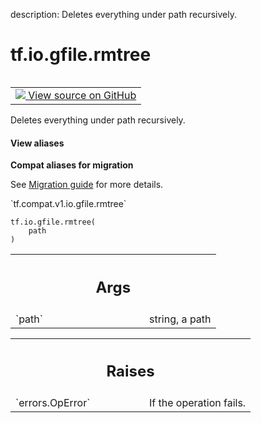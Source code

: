 description: Deletes everything under path recursively.

<div itemscope itemtype="http://developers.google.com/ReferenceObject">
<meta itemprop="name" content="tf.io.gfile.rmtree" />
<meta itemprop="path" content="Stable" />
</div>

# tf.io.gfile.rmtree

<!-- Insert buttons and diff -->

<table class="tfo-notebook-buttons tfo-api nocontent" align="left">
<td>
  <a target="_blank" href="https://github.com/tensorflow/tensorflow/blob/r2.4/tensorflow/python/lib/io/file_io.py#L592-L602">
    <img src="https://www.tensorflow.org/images/GitHub-Mark-32px.png" />
    View source on GitHub
  </a>
</td>
</table>



Deletes everything under path recursively.

<section class="expandable">
  <h4 class="showalways">View aliases</h4>
  <p>
<b>Compat aliases for migration</b>
<p>See
<a href="https://www.tensorflow.org/guide/migrate">Migration guide</a> for
more details.</p>
<p>`tf.compat.v1.io.gfile.rmtree`</p>
</p>
</section>

<pre class="devsite-click-to-copy prettyprint lang-py tfo-signature-link">
<code>tf.io.gfile.rmtree(
    path
)
</code></pre>



<!-- Placeholder for "Used in" -->


<!-- Tabular view -->
 <table class="responsive fixed orange">
<colgroup><col width="214px"><col></colgroup>
<tr><th colspan="2"><h2 class="add-link">Args</h2></th></tr>

<tr>
<td>
`path`
</td>
<td>
string, a path
</td>
</tr>
</table>



<!-- Tabular view -->
 <table class="responsive fixed orange">
<colgroup><col width="214px"><col></colgroup>
<tr><th colspan="2"><h2 class="add-link">Raises</h2></th></tr>

<tr>
<td>
`errors.OpError`
</td>
<td>
If the operation fails.
</td>
</tr>
</table>


